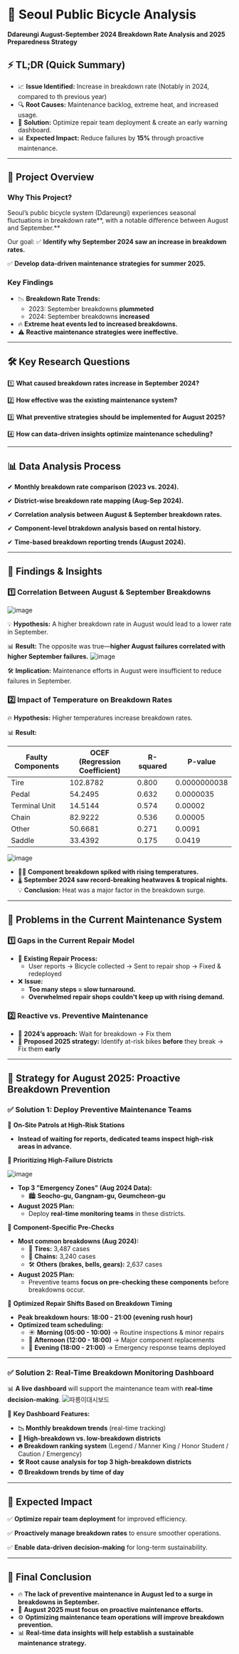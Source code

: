 # 🚴 Seoul Public Bicycle Analysis
**Ddareungi August-September 2024 Breakdown Rate Analysis and 2025 Preparedness Strategy**

## ⚡ TL;DR (Quick Summary)

- 📈 **Issue Identified:** Increase in breakdown rate (Notably in 2024, compared to th previous year)
- 🔍 **Root Causes:** Maintenance backlog, extreme heat, and increased usage.
- 🎯 **Solution:** Optimize repair team deployment & create an early warning dashboard.
- 📊 **Expected Impact:** Reduce failures by **15%** through proactive maintenance.

---

## 📌 Project Overview

### **Why This Project?**

Seoul’s public bicycle system (Ddareungi) experiences seasonal fluctuations in breakdown rate**, with a notable difference between August and September.** 

Our goal:
✅ **Identify why September 2024 saw an increase in breakdown rates.**

✅ **Develop data-driven maintenance strategies for summer 2025.**

### **Key Findings**

- 📉 **Breakdown Rate Trends:**
    - 2023: September breakdowns **plummeted**
    - 2024: September breakdowns **increased**
- 🔥 **Extreme heat events led to increased breakdowns.**
- ⚠ **Reactive maintenance strategies were ineffective.**

---

## 🛠 Key Research Questions

1️⃣ **What caused breakdown rates increase in September 2024?**

2️⃣ **How effective was the existing maintenance system?**

3️⃣ **What preventive strategies should be implemented for August 2025?**  

4️⃣ **How can data-driven insights optimize maintenance scheduling?**

---

## 📊 Data Analysis Process

✔ **Monthly breakdown rate comparison (2023 vs. 2024).**

✔ **District-wise breakdown rate mapping (Aug-Sep 2024).**

✔ **Correlation analysis between August & September breakdown rates.**

✔ **Component-level btrakdown analysis based on rental history.**

✔ **Time-based breakdown reporting trends (August 2024).**

---

## 🔎 Findings & Insights

### **1️⃣ Correlation Between August & September Breakdowns**
![image](https://github.com/user-attachments/assets/b5504dd5-9467-4c19-9cd2-67e17b4a9128)



💡 **Hypothesis:** A higher breakdown rate in August would lead to a lower rate in September.

📊 **Result:** The opposite was true—**higher August failures correlated with higher September failures.**
![image](https://github.com/user-attachments/assets/a5cf107b-085b-437b-bed7-814e9f66f192)



🛠 **Implication:** Maintenance efforts in August were insufficient to reduce failures in September.

### **2️⃣ Impact of Temperature on Breakdown Rates**

🔥 **Hypothesis:** Higher temperatures increase breakdown rates.

📊 **Result:**

| Faulty Components | OCEF (Regression Coefficient) | R-squared | P-value |
| --- | --- | --- | --- |
| Tire | 102.8782 | 0.800 | 0.0000000038 |
| Pedal | 54.2495 | 0.632 | 0.0000035 |
| Terminal Unit | 14.5144 | 0.574 | 0.00002 |
| Chain | 82.9222 | 0.536 | 0.00005 |
| Other | 50.6681 | 0.271 | 0.0091 |
| Saddle | 33.4392 | 0.175 | 0.0419 |

![image](https://github.com/user-attachments/assets/157c508d-e010-45bf-97c7-55a8af16d926)


- 🚴‍♂️ **Component breakdown spiked with rising temperatures.**
- 🌡 **September 2024 saw record-breaking heatwaves & tropical nights.**
💡 **Conclusion:** Heat was a major factor in the breakdown surge.

---

## 🚨 Problems in the Current Maintenance System

### **1️⃣ Gaps in the Current Repair Model**

- 🔄 **Existing Repair Process:**
    - User reports  → Bicycle collected → Sent to repair shop → Fixed & redeployed
- ❌ **Issue:**
    - **Too many steps = slow turnaround.**
    - **Overwhelmed repair shops couldn't keep up with rising demand.**

### **2️⃣ Reactive vs. Preventive Maintenance**

- 🔧 **2024’s approach:** Wait for breakdown → Fix them
- 🚀 **Proposed 2025 strategy:** Identify at-risk bikes **before** they break → Fix them **early**

---

## 🚀 Strategy for August 2025: Proactive Breakdown Prevention

### ✅ **Solution 1: Deploy Preventive Maintenance Teams**

🔹 **On-Site Patrols at High-Risk Stations**

- **Instead of waiting for reports, dedicated teams inspect high-risk areas in advance.**

🔹 **Prioritizing High-Failure Districts**

![image](https://github.com/user-attachments/assets/e2928e3b-8efa-4b87-8c59-b06901550f59)


- **Top 3 "Emergency Zones" (Aug 2024 Data):**
    - 🏙 **Seocho-gu, Gangnam-gu, Geumcheon-gu**
- **August 2025 Plan:**
    - Deploy **real-time monitoring teams** in these districts.

🔹 **Component-Specific Pre-Checks**

- **Most common breakdowns (Aug 2024):**
    - 🛞 **Tires:** 3,487 cases
    - 🔗 **Chains:** 3,240 cases
    - 🛠 **Others (brakes, bells, gears):** 2,637 cases
- **August 2025 Plan:**
    - Preventive teams **focus on pre-checking these components** before breakdowns occur.

🔹 **Optimized Repair Shifts Based on Breakdown Timing**

- **Peak breakdown hours:** **18:00 - 21:00 (evening rush hour)**
- **Optimized team scheduling:**
    - ☀ **Morning (05:00 - 10:00)** → Routine inspections & minor repairs
    - 🔧 **Afternoon (12:00 - 18:00)** → Major component replacements
    - 🚨 **Evening (18:00 - 21:00)** → Emergency response teams deployed

---

### ✅ **Solution 2: Real-Time Breakdown Monitoring Dashboard**

📊 **A live dashboard** will support the maintenance team with **real-time decision-making**.
![따릉이대시보드](https://github.com/user-attachments/assets/33571f72-f7ab-465a-bdee-365c1ef35dc1)


🔹 **Key Dashboard Features:**


- **📉 Monthly breakdown trends** (real-time tracking)
- **📍 High-breakdown vs. low-breakdown districts**
- **🔥 Breakdown ranking system** (Legend / Manner King / Honor Student / Caution / Emergency)
- **🛠 Root cause analysis for top 3 high-breakdown districts**
- **⏰ Breakdown trends by time of day**



---

## 🎯 Expected Impact

✅ **Optimize repair team deployment** for improved efficiency.

✅ **Proactively manage breakdown rates** to ensure smoother operations.

✅ **Enable data-driven decision-making** for long-term sustainability.

---

## 📌 Final Conclusion

- 🔥 **The lack of preventive maintenance in August led to a surge in breakdowns in September.**
- 🚀 **August 2025 must focus on proactive maintenance efforts.**
- ⚙ **Optimizing maintenance team operations will improve breakdown prevention.**
- 📊 **Real-time data insights will help establish a sustainable maintenance strategy.**
